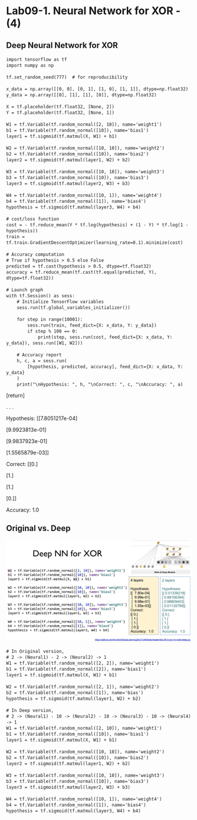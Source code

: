 # Lab09-1. Neural Network for XOR - (4)

## Deep Neural Network for XOR

    import tensorflow as tf
    import numpy as np
    
    tf.set_random_seed(777)  # for reproducibility
    
    x_data = np.array([[0, 0], [0, 1], [1, 0], [1, 1]], dtype=np.float32)
    y_data = np.array([[0], [1], [1], [0]], dtype=np.float32)
    
    X = tf.placeholder(tf.float32, [None, 2])
    Y = tf.placeholder(tf.float32, [None, 1])
    
    W1 = tf.Variable(tf.random_normal([2, 10]), name='weight1')
    b1 = tf.Variable(tf.random_normal([10]), name='bias1')
    layer1 = tf.sigmoid(tf.matmul(X, W1) + b1)
    
    W2 = tf.Variable(tf.random_normal([10, 10]), name='weight2')
    b2 = tf.Variable(tf.random_normal([10]), name='bias2')
    layer2 = tf.sigmoid(tf.matmul(layer1, W2) + b2)
    
    W3 = tf.Variable(tf.random_normal([10, 10]), name='weight3')
    b3 = tf.Variable(tf.random_normal([10]), name='bias3')
    layer3 = tf.sigmoid(tf.matmul(layer2, W3) + b3)
    
    W4 = tf.Variable(tf.random_normal([10, 1]), name='weight4')
    b4 = tf.Variable(tf.random_normal([1]), name='bias4')
    hypothesis = tf.sigmoid(tf.matmul(layer3, W4) + b4)
    
    # cost/loss function
    cost = - tf.reduce_mean(Y * tf.log(hypothesis) + (1 - Y) * tf.log(1 - hypothesis))
    train = tf.train.GradientDescentOptimizer(learning_rate=0.1).minimize(cost)
    
    # Accuracy computation
    # True if hypothesis > 0.5 else False
    predicted = tf.cast(hypothesis > 0.5, dtype=tf.float32)
    accuracy = tf.reduce_mean(tf.cast(tf.equal(predicted, Y), dtype=tf.float32))
    
    # Launch graph
    with tf.Session() as sess:
        # Initialize TensorFlow variables
        sess.run(tf.global_variables_initializer())
    
        for step in range(10001):
            sess.run(train, feed_dict={X: x_data, Y: y_data})
            if step % 100 == 0:
                print(step, sess.run(cost, feed_dict={X: x_data, Y: y_data}), sess.run([W1, W2]))
    
        # Accuracy report
        h, c, a = sess.run(
            [hypothesis, predicted, accuracy], feed_dict={X: x_data, Y: y_data}
        )
        print("\nHypothesis: ", h, "\nCorrect: ", c, "\nAccuracy: ", a)

[return]

. . .

Hypothesis:  [[7.8051217e-04]

 [9.9923813e-01]
 
 [9.9837923e-01]
 
 [1.5565879e-03]] 
 
Correct:  [[0.]

 [1.]
 
 [1.]
 
 [0.]] 
 
Accuracy:  1.0

## Original vs. Deep

![picture_deep](./picture_deep.PNG)

    # In Original version,
    # 2 -> (Neural1) - 2 -> (Neural2) -> 1
    W1 = tf.Variable(tf.random_normal([2, 2]), name='weight1')
    b1 = tf.Variable(tf.random_normal([2]), name='bias1')
    layer1 = tf.sigmoid(tf.matmul(X, W1) + b1)

    W2 = tf.Variable(tf.random_normal([2, 1]), name='weight2')
    b2 = tf.Variable(tf.random_normal([1]), name='bias')
    hypothesis = tf.sigmoid(tf.matmul(layer1, W2) + b2)
    
    # In Deep version,
    # 2 -> (Neural1) - 10 -> (Neural2) - 10 -> (Neural3) - 10 -> (Neural4) -> 1
    W1 = tf.Variable(tf.random_normal([2, 10]), name='weight1')
    b1 = tf.Variable(tf.random_normal([10]), name='bias1')
    layer1 = tf.sigmoid(tf.matmul(X, W1) + b1)
    
    W2 = tf.Variable(tf.random_normal([10, 10]), name='weight2')
    b2 = tf.Variable(tf.random_normal([10]), name='bias2')
    layer2 = tf.sigmoid(tf.matmul(layer1, W2) + b2)
    
    W3 = tf.Variable(tf.random_normal([10, 10]), name='weight3')
    b3 = tf.Variable(tf.random_normal([10]), name='bias3')
    layer3 = tf.sigmoid(tf.matmul(layer2, W3) + b3)
    
    W4 = tf.Variable(tf.random_normal([10, 1]), name='weight4')
    b4 = tf.Variable(tf.random_normal([1]), name='bias4')
    hypothesis = tf.sigmoid(tf.matmul(layer3, W4) + b4)